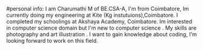 #personal info:
 I am Charumathi M of BE.CSA-A,
I'm from Coimbatore,
Im currently doing my engineering at Kite (Kg instutuions),Coimbatore.
I completed my schoolings at Akshaya Academy, Coimbatore.
Im interested in computer science domain but I'm new to computer science .
My skills are photography and art illustration .
I want to gain knowledge about coding,
I'm looking forward to work on this field.



